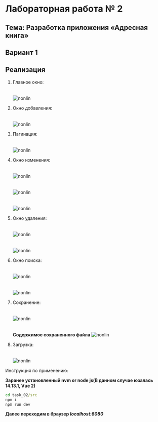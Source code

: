 # Лабораторная работа № 2

## Тема: Разработка приложения «Адресная книга»

## Вариант 1

## Реализация

 1. Главное окно:
   <br><br><br>
   ![nonlin](images/main_window.png)

 2. Окно добавления:
   <br><br><br>
   ![nonlin](images/add_window.png)

 3. Пагинация:
   <br><br><br>
   ![nonlin](images/pagination.png)

 4. Окно изменения:
   <br><br><br>
   ![nonlin](images/edit_window_part1.png)
   <br><br><br>
   ![nonlin](images/edit_window_alert.png)
   <br><br><br>
   ![nonlin](images/edit_window_part2.png)

 5. Окно удаления:
   <br><br><br>
   ![nonlin](images/remove_window.png)
   <br><br><br>
   ![nonlin](images/remove_window_alert.png)

 6. Окно поиска:
   <br><br><br>
   ![nonlin](images/find_window.png)
   <br><br><br>
   ![nonlin](images/find_window_alert.png)

 7. Сохранение:
   <br><br><br>
   ![nonlin](images/save_alert.png)
   <br><br><br>
   **Содержимое сохраненного файла**
   ![nonlin](images/save_result.png)

 8. Загрузка:
   <br><br><br>
   ![nonlin](images/load_window.png)

Инструкция по применению:

**Заранее установленный nvm or node js(В данном случае юзалась 14.13.1, Vue 2)**

```cmd
cd task_02/src
npm i
npm run dev
```

**Далее переходим в браузер _localhost:8080_**
